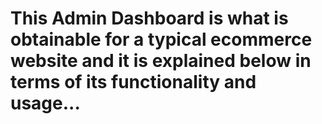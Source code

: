 # This Admin Dashboard is what is obtainable for a typical ecommerce website and it is explained below in terms of its functionality and usage...
